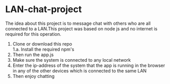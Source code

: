 # LAN-chat-project
The idea about this project is to message chat with others who are all connected to a LAN.This project was based on node js and no internet is required for this operation.
 
1. Clone or download this repo  
1.a. Install the required npm's   
2. Then run the app.js  
3. Make sure the system is connected to any local network  
4. Enter the ip-address of the system that the app is running in the browser in any of the other devices which is connected to the same LAN  
5. Then enjoy chatting  
